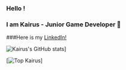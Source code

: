 ### Hello !  
### I am Kairus - Junior Game Developer 👋

###Here is my [LinkedIn!](https://www.linkedin.com/in/ka-meng-kairus-lei-279194bb/) 

![Kairus's GitHub stats](https://github-readme-stats.vercel.app/api?username=kairusL&show_icons=true&theme=tokyonight)]

[![Top Kairus](https://github-readme-stats.vercel.app/api/top-langs/?username=kairusL&show_icons=true&theme=tokyonight)]
